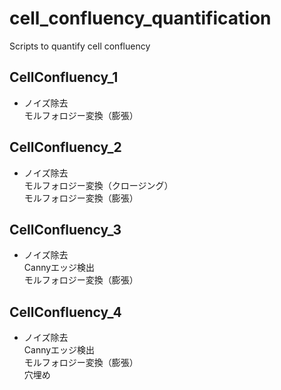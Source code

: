 # cell_confluency_quantification
Scripts to quantify cell confluency

## CellConfluency_1
- ノイズ除去<br>
モルフォロジー変換（膨張）

## CellConfluency_2
- ノイズ除去<br>
モルフォロジー変換（クロージング）<br>
モルフォロジー変換（膨張）

## CellConfluency_3
- ノイズ除去<br>
Cannyエッジ検出<br>
モルフォロジー変換（膨張）

## CellConfluency_4
- ノイズ除去<br>
Cannyエッジ検出<br>
モルフォロジー変換（膨張）<br>
穴埋め
